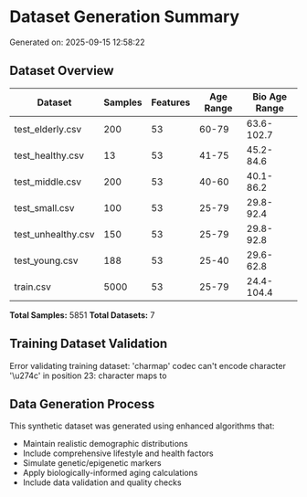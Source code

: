 # Dataset Generation Summary

Generated on: 2025-09-15 12:58:22

## Dataset Overview

| Dataset | Samples | Features | Age Range | Bio Age Range |
|---------|---------|----------|-----------|---------------|
| test_elderly.csv | 200 | 53 | 60-79 | 63.6-102.7 |
| test_healthy.csv | 13 | 53 | 41-75 | 45.2-84.6 |
| test_middle.csv | 200 | 53 | 40-60 | 40.1-86.2 |
| test_small.csv | 100 | 53 | 25-79 | 29.8-92.4 |
| test_unhealthy.csv | 150 | 53 | 25-79 | 29.8-92.8 |
| test_young.csv | 188 | 53 | 25-40 | 29.6-62.8 |
| train.csv | 5000 | 53 | 25-79 | 24.4-104.4 |

**Total Samples:** 5851
**Total Datasets:** 7

## Training Dataset Validation

Error validating training dataset: 'charmap' codec can't encode character '\u274c' in position 23: character maps to <undefined>

## Data Generation Process

This synthetic dataset was generated using enhanced algorithms that:
- Maintain realistic demographic distributions
- Include comprehensive lifestyle and health factors
- Simulate genetic/epigenetic markers
- Apply biologically-informed aging calculations
- Include data validation and quality checks
